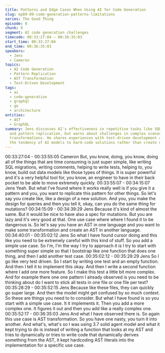 ```yaml
---
title: Patterns and Edge Cases When Using AI for Code Generation
slug: ep09-09-code-generation-patterns-limitations
series: The Good Thing
episode: 9
chunk: 9
segment: AI code generation challenges
timecode: 00:33:27:04 – 00:36:35:03
start_time: 00:33:27:04
end_time: 00:36:35:03
speakers:
  - Jens
  - Cameron
topics:
  - AI Code Generation
  - Pattern Replication
  - AST Transformation
  - Test-Driven Development
tags: 
  - ai
  - code-generation
  - graphql 
  - go
  - architecture
entities:
  - AST
  - GraphQL
summary: Jens discusses AI's effectiveness in repetitive tasks like SQL migrations
  and pattern replication, but warns about challenges in complex scenarios like AST
  transformations. He shares experiences with test-driven development approaches and
  the tendency of AI models to hard-code solutions rather than create dynamic implementations.
---
```

00:33:27:04 - 00:33:55:05
Cameron
But, you know, doing, you know, doing all of the things that are time consuming is just super
simple, like writing SQL migrations, writing comments, helping to write tests, helping to, you
know, build out data models like those types of things. It is super powerful and it's a very helpful
tool for, you know, an engineer to have in their back pocket to be able to move extremely
quickly.
00:33:55:07 - 00:34:15:07
Jens
Yeah. But what I've found where it works really well is if you give it a pattern and you, you want
to replicate this pattern for other things. So let's say you create like, like a design of a new
solution. And you, you make the design for queries and then you tell it, okay, can you do the
same thing for mutations?
00:34:15:09 - 00:34:39:29
Jens
Because it's kind of almost the same. But it would be nice to have also a spec for mutations. But
you are lazy and it's very good at that. One use case where where I found it to be dangerous is.
So let's say you have an AST in one language and you want to make some transformation and
create an AST in another language.
00:34:40:01 - 00:35:02:12
Jens
So what I have found cursor doing and this like you need to be extremely careful with this kind
of stuff. So you add a simple use case. So I'm, I'm the way I try to approach it is I try to start with
something super simple so that I bootstrap like one function that does one thing, and then I add
another test case.
00:35:02:12 - 00:35:28:29
Jens
So I go like very test driven. So I start by writing one test and an empty function. And then I tell it
to implement this okay. And then I write a second function where I add one more feature. So I
make this test a little bit more complex. And for example there one one pattern I already
observed is you need to be thinking about do I want to stick all tests in one file or one file per
test?
00:35:28:29 - 00:35:52:15
Jens
Because like these files, they can quickly go super large. And then the model might get
confused by so much context. So these are things you need to to consider. But what I have
found is so you start with a simple use case. It it implements it. Then you add a more complex
one. It figures it out and then you add like a really complex one.
00:35:52:17 - 00:36:35:03
Jens
And what I have observed there is. So again this use case is AST transformation. So you have
one nasty, you turn it into another. And what's, what's so I was using 3.7 solid agent model and
what it kept trying to do is instead of writing a function that looks at my AST and tries to
dynamically or tries to write code that dynamically derives something from the AST, it kept
hardcoding AST literals into the implementation for a specific use case.